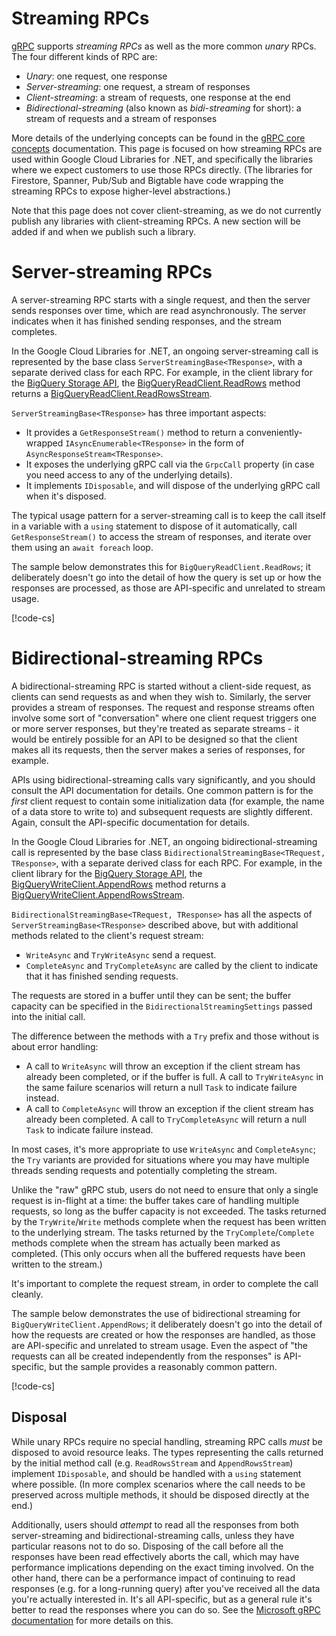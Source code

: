 # Streaming RPCs

[gRPC](https://grpc.io) supports *streaming RPCs* as well as the more common
*unary* RPCs. The four different kinds of RPC are:

- *Unary*: one request, one response
- *Server-streaming*: one request, a stream of responses
- *Client-streaming*: a stream of requests, one response at the end
- *Bidirectional-streaming* (also known as *bidi-streaming* for short):
  a stream of requests and a stream of responses

More details of the underlying concepts can be found in the
[gRPC core concepts](https://grpc.io/docs/what-is-grpc/core-concepts/)
documentation. This page is focused on how streaming RPCs are used
within Google Cloud Libraries for .NET, and specifically the libraries
where we expect customers to use those RPCs directly. (The libraries
for Firestore, Spanner, Pub/Sub and Bigtable have code wrapping the streaming
RPCs to expose higher-level abstractions.)

Note that this page does not cover client-streaming, as we do not currently
publish any libraries with client-streaming RPCs. A new section will be added
if and when we publish such a library.

# Server-streaming RPCs

A server-streaming RPC starts with a single request, and then the server
sends responses over time, which are read asynchronously. The server indicates
when it has finished sending responses, and the stream completes.

In the Google Cloud Libraries for .NET, an ongoing server-streaming call
is represented by the base class `ServerStreamingBase<TResponse>`, with a
separate derived class for each RPC. For example, in the client library for the
[BigQuery Storage API](https://cloud.google.com/bigquery/docs/reference/storage),
the [BigQueryReadClient.ReadRows](https://cloud.google.com/dotnet/docs/reference/Google.Cloud.BigQuery.Storage.V1/latest/Google.Cloud.BigQuery.Storage.V1.BigQueryReadClient#Google_Cloud_BigQuery_Storage_V1_BigQueryReadClient_ReadRows_Google_Cloud_BigQuery_Storage_V1_ReadRowsRequest_Google_Api_Gax_Grpc_CallSettings_) method returns a [BigQueryReadClient.ReadRowsStream](https://cloud.google.com/dotnet/docs/reference/Google.Cloud.BigQuery.Storage.V1/latest/Google.Cloud.BigQuery.Storage.V1.BigQueryReadClient.ReadRowsStream).

`ServerStreamingBase<TResponse>` has three important aspects:

- It provides a `GetResponseStream()` method to return a conveniently-wrapped
  `IAsyncEnumerable<TResponse>` in the form of `AsyncResponseStream<TResponse>`.
- It exposes the underlying gRPC call via the `GrpcCall` property (in case you
  need access to any of the underlying details).
- It implements `IDisposable`, and will dispose of the underlying gRPC call
  when it's disposed.

The typical usage pattern for a server-streaming call is to keep the call itself
in a variable with a `using` statement to dispose of it automatically, call
`GetResponseStream()` to access the stream of responses, and iterate over them
using an `await foreach` loop.

The sample below demonstrates this for `BigQueryReadClient.ReadRows`; it deliberately
doesn't go into the detail of how the query is set up or how the responses are processed,
as those are API-specific and unrelated to stream usage.

[!code-cs[](../examples/help.Streaming.txt#ServerStreaming)]

# Bidirectional-streaming RPCs

A bidirectional-streaming RPC is started without a client-side request, as clients
can send requests as and when they wish to. Similarly, the server provides a stream
of responses. The request and response streams often involve some sort of "conversation"
where one client request triggers one or more server responses, but they're treated
as separate streams - it would be entirely possible for an API to be designed so that
the client makes all its requests, then the server makes a series of responses, for example.

APIs using bidirectional-streaming calls vary significantly, and you should consult the
API documentation for details. One common pattern is for the *first* client request to
contain some initialization data (for example, the name of a data store to write to) and
subsequent requests are slightly different. Again, consult the API-specific documentation
for details.

In the Google Cloud Libraries for .NET, an ongoing bidirectional-streaming call
is represented by the base class `BidirectionalStreamingBase<TRequest, TResponse>`, with a
separate derived class for each RPC. For example, in the client library for the
[BigQuery Storage API](https://cloud.google.com/bigquery/docs/reference/storage),
the [BigQueryWriteClient.AppendRows](https://cloud.google.com/dotnet/docs/reference/Google.Cloud.BigQuery.Storage.V1/latest/Google.Cloud.BigQuery.Storage.V1.BigQueryWriteClient#Google_Cloud_BigQuery_Storage_V1_BigQueryWriteClient_AppendRows_Google_Api_Gax_Grpc_CallSettings_Google_Api_Gax_Grpc_BidirectionalStreamingSettings_) method returns a [BigQueryWriteClient.AppendRowsStream](https://cloud.google.com/dotnet/docs/reference/Google.Cloud.BigQuery.Storage.V1/latest/Google.Cloud.BigQuery.Storage.V1.BigQueryWriteClient.AppendRowsStream).

`BidirectionalStreamingBase<TRequest, TResponse>` has all the aspects of `ServerStreamingBase<TResponse>` described above, but with additional methods related to the client's request stream:

- `WriteAsync` and `TryWriteAsync` send a request.
- `CompleteAsync` and `TryCompleteAsync` are called by the client to indicate that it has
  finished sending requests.

The requests are stored in a buffer until they can be sent; the buffer capacity can
be specified in the `BidirectionalStreamingSettings` passed into the initial call.

The difference between the methods with a `Try` prefix and those without is about error
handling:

- A call to `WriteAsync` will throw an exception if the client stream has already been
  completed, or if the buffer is full. A call to `TryWriteAsync` in the same failure
  scenarios will return a null `Task` to indicate failure instead.
- A call to `CompleteAsync` will throw an exception if the client stream has already been
  completed. A call to `TryCompleteAsync` will return a null `Task` to indicate failure
  instead.

In most cases, it's more appropriate to use `WriteAsync` and `CompleteAsync`; the `Try` variants
are provided for situations where you may have multiple threads sending requests and potentially
completing the stream.

Unlike the "raw" gRPC stub, users do not need to ensure that only a single request is in-flight
at a time: the buffer takes care of handling multiple requests, so long as the buffer capacity
is not exceeded. The tasks returned by the `TryWrite`/`Write` methods complete when the request has been
written to the underlying stream. The tasks returned by the `TryComplete`/`Complete` methods
complete when the stream has actually been marked as completed. (This only occurs when all the
buffered requests have been written to the stream.)

It's important to complete the request stream, in order to complete the call cleanly.

The sample below demonstrates the use of bidirectional streaming for
`BigQueryWriteClient.AppendRows`; it deliberately doesn't go into the detail of how the requests are
created or how the responses are handled, as those are API-specific and unrelated to stream usage.
Even the aspect of "the requests can all be created independently from the responses" is
API-specific, but the sample provides a reasonably common pattern.

[!code-cs[](../examples/help.Streaming.txt#BidirectionalStreaming)]

## Disposal

While unary RPCs require no special handling, streaming RPC calls *must* be disposed to
avoid resource leaks. The types representing the calls returned by the initial method call
(e.g. `ReadRowsStream` and `AppendRowsStream`) implement `IDisposable`, and should be handled
with a `using` statement where possible. (In more complex scenarios where the call needs to be
preserved across multiple methods, it should be disposed directly at the end.)

Additionally, users should *attempt* to read all the responses from both server-streaming
and bidirectional-streaming calls, unless they have particular reasons not to do so. Disposing
of the call before all the responses have been read effectively aborts the call, which may have
performance implications depending on the exact timing involved. On the other hand, there
can be a performance impact of continuing to read responses (e.g. for a long-running query)
after you've received all the data you're actually interested in. It's all API-specific, but as
a general rule it's better to read the responses where you can do so. See the
[Microsoft gRPC documentation](https://learn.microsoft.com/en-us/aspnet/core/grpc/client?view=aspnetcore-7.0#bi-directional-streaming-call) for more details on this.
